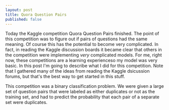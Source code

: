```yaml
---
layout: post
title: Quora Question Pairs
published: false
---
```


Today the Kaggle competition Quora Question Pairs finished. The point of this competition was to figure out if pairs of questions had the same meaning. Of course this has the potential to become very complicated. In fact, in reading the Kaggle discussion boards it became clear that others in the competition were implementing *very* complicated models. For me, right now, these competitions are a learning experienceso my model was very basic. In this post I'm going to describe what I did for this competition. Note that I gathered many of the ideas from reading the Kaggle dsicussion forums, but that's the best way to get started in this stuff.

This competition was a binary classification problem. We were given a large set of question pairs that were labeled as either duplicates or not as the training set, and had to predict the probability that each pair of a separate set were duplicates.
